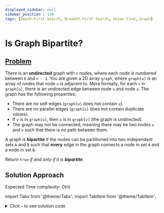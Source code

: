 ```yaml
---
displayed_sidebar: null
sidebar_position : 149
tags: [Depth-First Search, Breadth-First Search, Union Find, Graph]
---
```


# Is Graph Bipartite?

## [Problem](https://leetcode.com/problems/is-graph-bipartite/)

<p>There is an <strong>undirected</strong> graph with <code>n</code> nodes, where each node is numbered between <code>0</code> and <code>n - 1</code>. You are given a 2D array <code>graph</code>, where <code>graph[u]</code> is an array of nodes that node <code>u</code> is adjacent to. More formally, for each <code>v</code> in <code>graph[u]</code>, there is an undirected edge between node <code>u</code> and node <code>v</code>. The graph has the following properties:</p>

<ul>
	<li>There are no self-edges (<code>graph[u]</code> does not contain <code>u</code>).</li>
	<li>There are no parallel edges (<code>graph[u]</code> does not contain duplicate values).</li>
	<li>If <code>v</code> is in <code>graph[u]</code>, then <code>u</code> is in <code>graph[v]</code> (the graph is undirected).</li>
	<li>The graph may not be connected, meaning there may be two nodes <code>u</code> and <code>v</code> such that there is no path between them.</li>
</ul>

<p>A graph is <strong>bipartite</strong> if the nodes can be partitioned into two independent sets <code>A</code> and <code>B</code> such that <strong>every</strong> edge in the graph connects a node in set <code>A</code> and a node in set <code>B</code>.</p>

<p>Return <code>true</code><em> if and only if it is <strong>bipartite</strong></em>.</p>

## Solution Approach

Expected Time complexity: $O(n)$

import Tabs from '@theme/Tabs';
import TabItem from '@theme/TabItem';

<details><summary>Click - to see solution code</summary>

<Tabs>
<TabItem value="cpp" label="C++">

```cpp
class Solution {
   public:
    bool dfs_helper(vector<vector<int>> Graph, vector<int>& visited, int par,
                    int node, int color) {
        visited[node] = color;          // painted
        for (auto nbr : Graph[node]) {  // traversing nbrs
            if (nbr != par and visited[nbr] == 0) {
                bool value = dfs_helper(Graph, visited, node, nbr, 3 - color);
                if (value == false) return false;
            } else if (visited[nbr] == color)
                return false;
        }
        return true;
    }

    bool dfs(vector<vector<int>> Graph, int N) {
        vector<int> visited(N + 1);
        int color = 1;
        for (int i = 0; i < N; i++) {
            if (visited[i] == 0) {
                bool ans = dfs_helper(Graph, visited, -1, i, 1);
                if (ans == false) return ans;
            }
        }
        return true;
    }

    bool isBipartite(vector<vector<int>>& graph) {
        int n = graph.size();
        return dfs(graph, n);
    }
};

```
</TabItem>
</Tabs>

</details>
